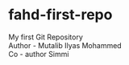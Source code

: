 # fahd-first-repo
My first Git Repository
<br>
Author - Mutalib Ilyas Mohammed
<br> 
Co - author Simmi
